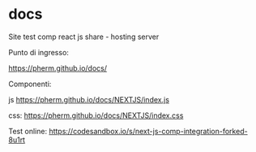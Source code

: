 # docs
Site test comp react js share - hosting server


Punto di ingresso:

https://pherm.github.io/docs/

Componenti:

js
https://pherm.github.io/docs/NEXTJS/index.js

css:
https://pherm.github.io/docs/NEXTJS/index.css

Test online:
https://codesandbox.io/s/next-js-comp-integration-forked-8u1rt
